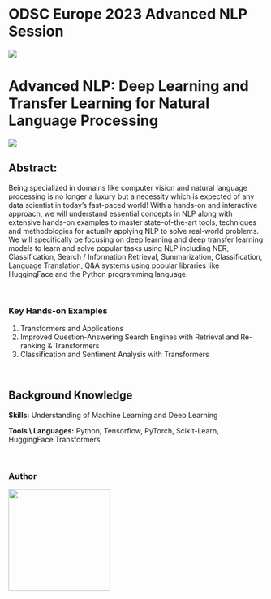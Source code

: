 # ODSC Europe 2023 Advanced NLP Session
![](https://i.imgur.com/WT6nXD1.png)

# Advanced NLP: Deep Learning and Transfer Learning for Natural Language Processing
![](https://i.imgur.com/2TQEhSS.png)


## Abstract: 

Being specialized in domains like computer vision and natural language processing is no longer a luxury but a necessity which is expected of any data scientist in today’s fast-paced world! With a hands-on and interactive approach, we will understand essential concepts in NLP along with extensive hands-on examples to master state-of-the-art tools, techniques and methodologies for actually applying NLP to solve real-world problems. We will specifically be focusing on deep learning and deep transfer learning models to learn and solve popular tasks using NLP including NER, Classification, Search / Information Retrieval, Summarization, Classification, Language Translation, Q&A systems using popular libraries like HuggingFace and the Python programming language.

<br/>


### Key Hands-on Examples

1. Transformers and Applications
2. Improved Question-Answering Search Engines with Retrieval and Re-ranking & Transformers
3. Classification and Sentiment Analysis with Transformers

<br/>

## Background Knowledge
__Skills:__ Understanding of Machine Learning and Deep Learning

__Tools \ Languages:__ Python, Tensorflow, PyTorch, Scikit-Learn, HuggingFace Transformers

<br/>

### Author

<img src="https://i.imgur.com/ceIJvQJ.png" alt="" data-canonical-src="https://i.imgur.com/ceIJvQJ.png" width="200"/>
